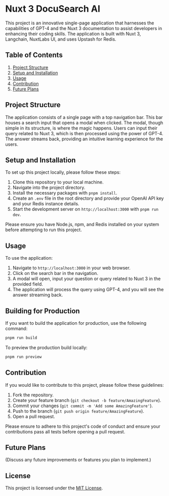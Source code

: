 # Nuxt 3 DocuSearch AI

This project is an innovative single-page application that harnesses the capabilities of GPT-4 and the Nuxt 3
documentation to assist developers in enhancing their coding skills. The application is built with Nuxt 3, Langchain,
NuxtLabs UI, and uses Upstash for Redis.

## Table of Contents

1. [Project Structure](#project-structure)
2. [Setup and Installation](#setup-and-installation)
3. [Usage](#usage)
4. [Contribution](#contribution)
5. [Future Plans](#future-plans)

## Project Structure

The application consists of a single page with a top navigation bar. This bar houses a search input that opens a modal
when clicked. The modal, though simple in its structure, is where the magic happens. Users can input their query related
to Nuxt 3, which is then processed using the power of GPT-4. The answer streams back, providing an intuitive learning
experience for the users.

## Setup and Installation

To set up this project locally, please follow these steps:

1. Clone this repository to your local machine.
2. Navigate into the project directory.
3. Install the necessary packages with `pnpm install`.
4. Create an `.env` file in the root directory and provide your OpenAI API key and your Redis instance details.
5. Start the development server on `http://localhost:3000` with `pnpm run dev`.

Please ensure you have Node.js, npm, and Redis installed on your system before attempting to run this project.

## Usage

To use the application:

1. Navigate to `http://localhost:3000` in your web browser.
2. Click on the search bar in the navigation.
3. A modal will open, input your question or query related to Nuxt 3 in the provided field.
4. The application will process the query using GPT-4, and you will see the answer streaming back.

## Building for Production

If you want to build the application for production, use the following command:

```bash
pnpm run build
```

To preview the production build locally:

```bash
pnpm run preview
```

## Contribution

If you would like to contribute to this project, please follow these guidelines:

1. Fork the repository.
2. Create your feature branch (`git checkout -b feature/AmazingFeature`).
3. Commit your changes (`git commit -m 'Add some AmazingFeature'`).
4. Push to the branch (`git push origin feature/AmazingFeature`).
5. Open a pull request.

Please ensure to adhere to this project's code of conduct and ensure your contributions pass all tests before opening a
pull request.

## Future Plans

(Discuss any future improvements or features you plan to implement.)

## License

This project is licensed under the [MIT License](LICENSE).
